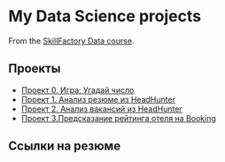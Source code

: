 # My Data Science projects

From the [SkillFactory Data course](https://skillfactory.ru/data-scientist).

## Проекты

* [Проект 0. Игра: Угадай число](https://github.com/Ksuchilda/sf_data_science/tree/main/skillfactory/Projects/game/project_0)
* [Проект 1. Анализ резюме из HeadHunter](https://github.com/Ksuchilda/sf_data_science/tree/main/skillfactory/Projects/hh_project_1)
* [Проект 2. Анализ вакансий из HeadHunter](https://github.com/Ksuchilda/sf_data_science/tree/main/skillfactory/Projects/hh_project_2)
* [Проект 3.Предсказание рейтинга отеля на Booking](https://github.com/Ksuchilda/sf_data_science/tree/main/skillfactory/Projects/hh_project_3)
## Ссылки на резюме
